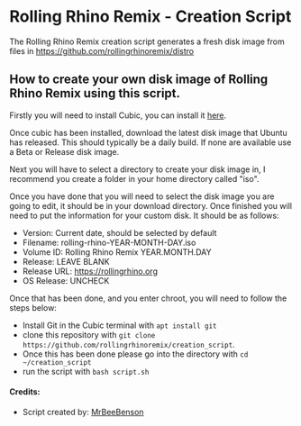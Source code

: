# Rolling Rhino Remix - Creation Script
The Rolling Rhino Remix creation script generates a fresh disk image from files in https://github.com/rollingrhinoremix/distro

## How to create your own disk image of Rolling Rhino Remix using this script.

Firstly you will need to install Cubic, you can install it [here](https://launchpad.net/cubic).

Once cubic has been installed, download the latest disk image that Ubuntu has released. This should typically be a daily build. If none are available use a Beta or Release disk image.

Next you will have to select a directory to create your disk image in, I recommend you create a folder in your home directory called "iso".

Once you have done that you will need to select the disk image you are going to edit, it should be in your download directory. Once finished you will need to put the information for your custom disk. It should be as follows:

- Version: Current date, should be selected by default
- Filename: rolling-rhino-YEAR-MONTH-DAY.iso
- Volume ID: Rolling Rhino Remix YEAR.MONTH.DAY
- Release: LEAVE BLANK
- Release URL: https://rollingrhino.org
- OS Release: UNCHECK

Once that has been done, and you enter chroot, you will need to follow the steps below:
- Install Git in the Cubic terminal with `apt install git` 
- clone this repository with `git clone https://github.com/rollingrhinoremix/creation_script`. 
- Once this has been done please go into the directory with `cd ~/creation_script` 
- run the script with `bash script.sh`

#### Credits:
- Script created by: [MrBeeBenson](https://mrbeebenson.github.io)
